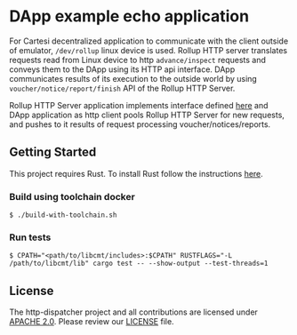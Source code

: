 # DApp example echo application

For Cartesi decentralized application to communicate with the client outside of emulator, `/dev/rollup` linux device is used. Rollup HTTP server translates requests read from Linux device to http `advance/inspect` requests and conveys them to the DApp using its HTTP api interface. DApp communicates results of its execution to the outside world by using `voucher/notice/report/finish` API of the Rollup HTTP Server.

Rollup HTTP Server application implements interface defined [here](https://github.com/cartesi/rollups/blob/develop/openapi/rollup.yaml) and DApp application as http client pools Rollup HTTP Server for new requests, and pushes to it results of request processing voucher/notices/reports.


## Getting Started
This project requires Rust.
To install Rust follow the instructions [here](https://www.rust-lang.org/tools/install).

### Build using toolchain docker
```shell
$ ./build-with-toolchain.sh
```

### Run tests
```shell
$ CPATH="<path/to/libcmt/includes>:$CPATH" RUSTFLAGS="-L /path/to/libcmt/lib" cargo test -- --show-output --test-threads=1
```


## License

The http-dispatcher project and all contributions are licensed under
[APACHE 2.0](https://www.apache.org/licenses/LICENSE-2.0). Please review our [LICENSE](LICENSE) file.
